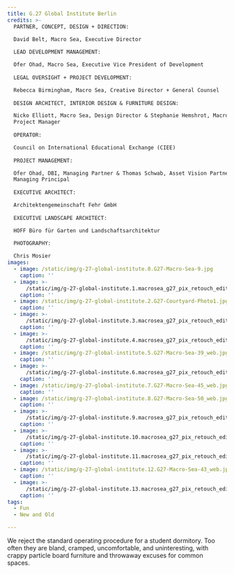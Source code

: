 ```yaml
---
title: G.27 Global Institute Berlin
credits: >-
  PARTNER, CONCEPT, DESIGN + DIRECTION:  

  David Belt, Macro Sea, Executive Director  
    
  LEAD DEVELOPMENT MANAGEMENT:  

  Ofer Ohad, Macro Sea, Executive Vice President of Development  
    
  LEGAL OVERSIGHT + PROJECT DEVELOPMENT:  

  Rebecca Birmingham, Macro Sea, Creative Director + General Counsel  
    
  DESIGN ARCHITECT, INTERIOR DESIGN & FURNITURE DESIGN:  

  Nicko Elliott, Macro Sea, Design Director & Stephanie Hemshrot, Macro Sea,
  Project Manager  
    
  OPERATOR:  

  Council on International Educational Exchange (CIEE)  
    
  PROJECT MANAGEMENT:  

  Ofer Ohad, DBI, Managing Partner & Thomas Schwab, Asset Vision Partner,
  Managing Principal  
    
  EXECUTIVE ARCHITECT:  

  Architektengemeinschaft Fehr GmbH  
    
  EXECUTIVE LANDSCAPE ARCHITECT:  

  HOFF Büro für Garten und Landschaftsarchitektur  
    
  PHOTOGRAPHY:  

  Chris Mosier
images:
  - image: /static/img/g-27-global-institute.0.G27-Macro-Sea-9.jpg
    caption: ''
  - image: >-
      /static/img/g-27-global-institute.1.macrosea_g27_pix_retouch_edit_cwmosier-8-of-38.jpg
    caption: ''
  - image: /static/img/g-27-global-institute.2.G27-Courtyard-Photo1.jpg
    caption: ''
  - image: >-
      /static/img/g-27-global-institute.3.macrosea_g27_pix_retouch_edit_cwmosier-22-of-38-website-test.jpg
    caption: ''
  - image: >-
      /static/img/g-27-global-institute.4.macrosea_g27_pix_retouch_edit_cwmosier-19-of-38-website-test.jpg
    caption: ''
  - image: /static/img/g-27-global-institute.5.G27-Macro-Sea-39_web.jpg
    caption: ''
  - image: >-
      /static/img/g-27-global-institute.6.macrosea_g27_pix_retouch_edit_cwmosier-11-of-38-website-test.jpg
    caption: ''
  - image: /static/img/g-27-global-institute.7.G27-Macro-Sea-45_web.jpg
    caption: ''
  - image: /static/img/g-27-global-institute.8.G27-Macro-Sea-50_web.jpg
    caption: ''
  - image: >-
      /static/img/g-27-global-institute.9.macrosea_g27_pix_retouch_edit_cwmosier-16-of-38-website-test.jpg
    caption: ''
  - image: >-
      /static/img/g-27-global-institute.10.macrosea_g27_pix_retouch_edit_cwmosier-33-of-38-website-test.jpg
    caption: ''
  - image: >-
      /static/img/g-27-global-institute.11.macrosea_g27_pix_retouch_edit_cwmosier-30-of-38-website-test.jpg
    caption: ''
  - image: /static/img/g-27-global-institute.12.G27-Macro-Sea-43_web.jpg
    caption: ''
  - image: >-
      /static/img/g-27-global-institute.13.macrosea_g27_pix_retouch_edit_cwmosier-31-of-38-website-test.jpg
    caption: ''
tags:
  - Fun
  - New and Old

---
```

We reject the standard operating procedure for a student dormitory. Too often they are bland, cramped, uncomfortable, and uninteresting, with crappy particle board furniture and throwaway excuses for common spaces.
